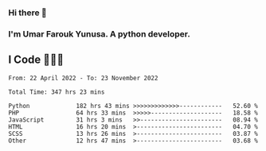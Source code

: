 ### Hi there 👋
### I'm Umar Farouk Yunusa. A python developer.
## I Code 👨🏻‍💻

<!--START_SECTION:waka-->

```text
From: 22 April 2022 - To: 23 November 2022

Total Time: 347 hrs 23 mins

Python             182 hrs 43 mins >>>>>>>>>>>>>------------   52.60 %
PHP                64 hrs 33 mins  >>>>>--------------------   18.58 %
JavaScript         31 hrs 3 mins   >>-----------------------   08.94 %
HTML               16 hrs 20 mins  >------------------------   04.70 %
SCSS               13 hrs 26 mins  >------------------------   03.87 %
Other              12 hrs 47 mins  >------------------------   03.68 %
```

<!--END_SECTION:waka-->

<!--
**umarfarouk98/umarfarouk98** is a ✨ _special_ ✨ repository because its `README.md` (this file) appears on your GitHub profile.

Here are some ideas to get you started:

- 🔭 I’m currently working on ...
- 🌱 I’m currently learning ...
- 👯 I’m looking to collaborate on ...
- 🤔 I’m looking for help with ...
- 💬 Ask me about ...
- 📫 How to reach me: ...
- 😄 Pronouns: ...
- ⚡ Fun fact: ...
-->
